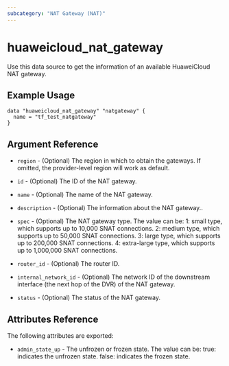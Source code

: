 ```yaml
---
subcategory: "NAT Gateway (NAT)"
---
```


# huaweicloud\_nat\_gateway

Use this data source to get the information of an available HuaweiCloud NAT gateway.


## Example Usage

```hcl
data "huaweicloud_nat_gateway" "natgateway" {
  name = "tf_test_natgateway"
}
```

## Argument Reference

* `region` - (Optional) The region in which to obtain the gateways. If omitted, the provider-level region will work as default.

* `id` - (Optional) The ID of the NAT gateway.

* `name` - (Optional) The name of the NAT gateway.

* `description` - (Optional) The information about the NAT gateway..

* `spec` - (Optional) The NAT gateway type.
              The value can be:
              1: small type, which supports up to 10,000 SNAT connections.
              2: medium type, which supports up to 50,000 SNAT connections.
              3: large type, which supports up to 200,000 SNAT connections.
              4: extra-large type, which supports up to 1,000,000 SNAT connections.

* `router_id` - (Optional) The router ID.

* `internal_network_id` - (Optional) The network ID of the downstream interface (the next hop of the DVR) of the NAT gateway.

* `status` - (Optional) The status of the NAT gateway.


## Attributes Reference

The following attributes
are exported:

* `admin_state_up` - The unfrozen or frozen state.
                        The value can be:
                          true: indicates the unfrozen state.
                          false: indicates the frozen state.
